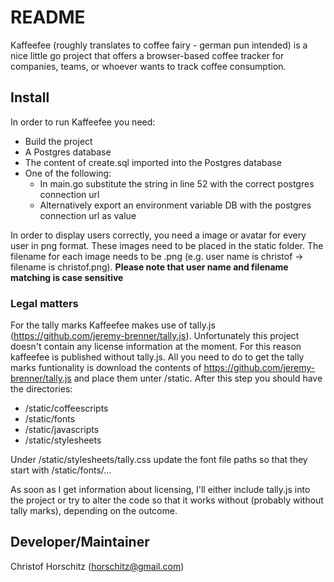 # README #
Kaffeefee (roughly translates to coffee fairy - german pun intended) is a nice little go project that offers a browser-based coffee tracker for companies, teams, or whoever wants to track coffee consumption.

## Install ##
In order to run Kaffeefee you need:
* Build the project
* A Postgres database
* The content of create.sql imported into the Postgres database
* One of the following:
    * In main.go substitute the string in line 52 with the correct postgres connection url
    * Alternatively export an environment variable DB with the postgres connection url as value

In order to display users correctly, you need a image or avatar for every user in png format. These images need to be placed in the static folder.
The filename for each image needs to be <user name>.png (e.g. user name is christof -> filename is christof.png).
**Please note that user name and filename matching is case sensitive**

### Legal matters ###
For the tally marks Kaffeefee makes use of tally.js (https://github.com/jeremy-brenner/tally.js). Unfortunately this project doesn't contain any license information at the moment.
For this reason kaffeefee is published without tally.js. All you need to do to get the tally marks funtionality is download the contents of https://github.com/jeremy-brenner/tally.js and place them unter /static.
After this step you should have the directories:
* /static/coffeescripts
* /static/fonts
* /static/javascripts
* /static/stylesheets

Under /static/stylesheets/tally.css update the font file paths so that they start with /static/fonts/...

As soon as I get information about licensing, I'll either include tally.js into the project or try to alter the code so that it works without (probably without tally marks), depending on the outcome.

## Developer/Maintainer ##
Christof Horschitz (horschitz@gmail.com)
